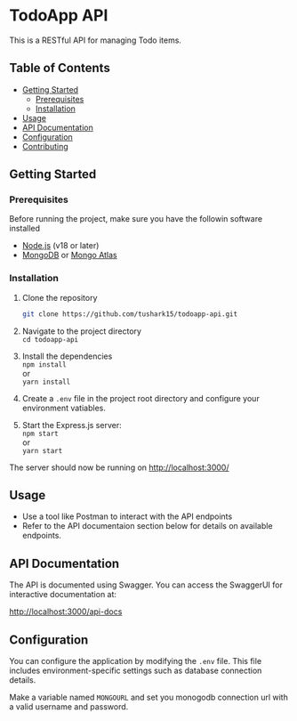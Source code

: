 # TodoApp API

This is a RESTful API for managing Todo items.

## Table of Contents

- [Getting Started](#getting-started)
  - [Prerequisites](#prerequisites)
  - [Installation](#installation)
- [Usage](#usage)
- [API Documentation](#api-documentation)
- [Configuration](#configuration)
- [Contributing](#contributing)

## Getting Started

### Prerequisites

Before running the project, make sure you have the followin software installed

- [Node.js](https://nodejs.org/en) (v18 or later)
- [MongoDB](https://www.mongodb.com/) or [Mongo Atlas](https://www.mongodb.com/cloud/atlas)

### Installation

1. Clone the repository

   ```bash
   git clone https://github.com/tushark15/todoapp-api.git
   ```

2. Navigate to the project directory  
   `cd todoapp-api`
3. Install the dependencies  
    `npm install`  
    or  
    `yarn install`

4. Create a `.env` file in the project root directory and configure your environment vatiables.  
5. Start the Express.js server:  
    `npm start`  
    or  
    `yarn start`

The server should now be running on [http://localhost:3000/](http://localhost:3000/)

## Usage

- Use a tool like Postman to interact with the API endpoints
- Refer to the API documentaion section below for details on available endpoints.

## API Documentation

The API is documented using Swagger. You can access the SwaggerUI for interactive documentation at:

[http://localhost:3000/api-docs](http://localhost:3000/api-docs)

## Configuration

You can configure the application by modifying the `.env` file. This file includes environment-specific settings such as database connection details.

Make a variable named `MONGOURL` and set you monogodb connection url with a valid username and password.

